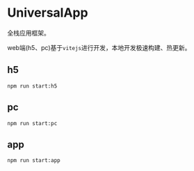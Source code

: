 # UniversalApp

全栈应用框架。

web端(h5、pc)基于`vitejs`进行开发，本地开发极速构建、热更新。

## h5

```
npm run start:h5
```

## pc

```
npm run start:pc
```

## app

```
npm run start:app
```
